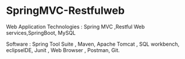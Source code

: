 # SpringMVC-Restfulweb

Web Application Technologies : Spring MVC ,Restful Web services,SpringBoot, MySQL 

Software : Spring Tool Suite , Maven, Apache Tomcat , SQL workbench, eclipseIDE, Junit , Web Browser , Postman, Git.


